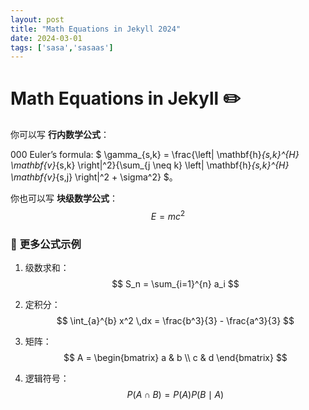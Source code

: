 ```yaml
---
layout: post
title: "Math Equations in Jekyll 2024"
date: 2024-03-01
tags: ['sasa','sasaas']
---
```


# Math Equations in Jekyll ✏️

你可以写 **行内数学公式**：

   000  Euler’s formula: $ \gamma_{s,k} = \frac{\left| \mathbf{h}_{s,k}^{H} \mathbf{v}_{s,k} \right|^2}{\sum_{j \neq k} \left| \mathbf{h}_{s,k}^{H} \mathbf{v}_{s,j} \right|^2 + \sigma^2} $。



你也可以写 **块级数学公式**：
$$
E = mc^2
$$

### 📌 **更多公式示例**
1. 级数求和：
   $$
   S_n = \sum_{i=1}^{n} a_i
   $$
2. 定积分：
   $$
   \int_{a}^{b} x^2 \,dx = \frac{b^3}{3} - \frac{a^3}{3}
   $$

3. 矩阵：
   $$
   A = \begin{bmatrix} a & b \\ c & d \end{bmatrix}
   $$

4. 逻辑符号：
   $$
   P(A \cap B) = P(A) P(B \mid A)
   $$
